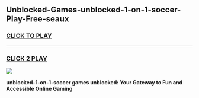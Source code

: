 
## Unblocked-Games-unblocked-1-on-1-soccer-Play-Free-seaux
<h3>
<a href="https://premium76.site?title=unblocked-1-on-1-soccer&ref=12A">CLICK TO PLAY</a></h3>
<hr>

<h3>
<a href="https://premium76.site?title=unblocked-1-on-1-soccer&ref=12A">CLICK 2 PLAY</a>
  
</h3>

<a href="https://premium76.site?title=unblocked-1-on-1-soccer&ref=12A"><img src="https://clearcache.store/games.png"></a>


**unblocked-1-on-1-soccer games unblocked: Your Gateway to Fun and Accessible Online Gaming**
